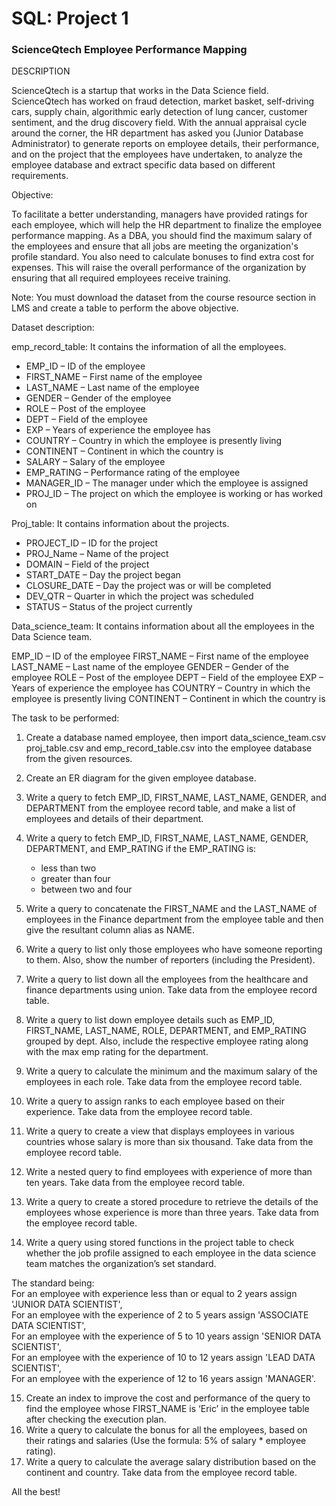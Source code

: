 # SQL: Project 1

### ScienceQtech Employee Performance Mapping

DESCRIPTION

ScienceQtech is a startup that works in the Data Science field. ScienceQtech has worked on fraud detection, market basket, self-driving cars, supply chain, algorithmic early detection of lung cancer, customer sentiment, and the drug discovery field. With the annual appraisal cycle around the corner, the HR department has asked you (Junior Database Administrator) to generate reports on employee details, their performance, and on the project that the employees have undertaken, to analyze the employee database and extract specific data based on different requirements.

Objective:

To facilitate a better understanding, managers have provided ratings for each employee, which will help the HR department to finalize the employee performance mapping. As a DBA, you should find the maximum salary of the employees and ensure that all jobs are meeting the organization's profile standard. You also need to calculate bonuses to find extra cost for expenses. This will raise the overall performance of the organization by ensuring that all required employees receive training.

Note: You must download the dataset from the course resource section in LMS and create a table to perform the above objective.

Dataset description:

emp_record_table: It contains the information of all the employees.

- EMP_ID – ID of the employee
- FIRST_NAME – First name of the employee
- LAST_NAME – Last name of the employee
- GENDER – Gender of the employee
- ROLE – Post of the employee
- DEPT – Field of the employee
- EXP – Years of experience the employee has
- COUNTRY – Country in which the employee is presently living
- CONTINENT – Continent in which the country is
- SALARY – Salary of the employee
- EMP_RATING – Performance rating of the employee
- MANAGER_ID – The manager under which the employee is assigned 
- PROJ_ID – The project on which the employee is working or has worked on

Proj_table: It contains information about the projects.

- PROJECT_ID – ID for the project
- PROJ_Name – Name of the project
- DOMAIN – Field of the project
- START_DATE – Day the project began
- CLOSURE_DATE – Day the project was or will be completed
- DEV_QTR – Quarter in which the project was scheduled
- STATUS – Status of the project currently

Data_science_team: It contains information about all the employees in the Data Science team.

EMP_ID – ID of the employee
FIRST_NAME – First name of the employee
LAST_NAME – Last name of the employee
GENDER – Gender of the employee
ROLE – Post of the employee
DEPT – Field of the employee
EXP – Years of experience the employee has
COUNTRY – Country in which the employee is presently living
CONTINENT – Continent in which the country is

The task to be performed:

1. Create a database named employee, then import data_science_team.csv proj_table.csv and emp_record_table.csv into the employee database from the given resources.
2. Create an ER diagram for the given employee database.
3. Write a query to fetch EMP_ID, FIRST_NAME, LAST_NAME, GENDER, and DEPARTMENT from the employee record table, and make a list of employees and details of their department.
4. Write a query to fetch EMP_ID, FIRST_NAME, LAST_NAME, GENDER, DEPARTMENT, and EMP_RATING if the EMP_RATING is: 
   - less than two
   - greater than four 
   - between two and four

5. Write a query to concatenate the FIRST_NAME and the LAST_NAME of employees in the Finance department from the employee table and then give the resultant column alias as NAME.
6. Write a query to list only those employees who have someone reporting to them. Also, show the number of reporters (including the President).
7. Write a query to list down all the employees from the healthcare and finance departments using union. Take data from the employee record table.
8. Write a query to list down employee details such as EMP_ID, FIRST_NAME, LAST_NAME, ROLE, DEPARTMENT, and EMP_RATING grouped by dept. Also, include the respective   employee rating along with the max emp rating for the department.
9. Write a query to calculate the minimum and the maximum salary of the employees in each role. Take data from the employee record table.
10. Write a query to assign ranks to each employee based on their experience. Take data from the employee record table.
11. Write a query to create a view that displays employees in various countries whose salary is more than six thousand. Take data from the employee record table.
12. Write a nested query to find employees with experience of more than ten years. Take data from the employee record table.
13. Write a query to create a stored procedure to retrieve the details of the employees whose experience is more than three years. Take data from the employee record table.
14. Write a query using stored functions in the project table to check whether the job profile assigned to each employee in the data science team matches the organization’s set standard.

The standard being:<br>
 For an employee with experience less than or equal to 2 years assign 'JUNIOR DATA SCIENTIST',<br>
 For an employee with the experience of 2 to 5 years assign 'ASSOCIATE DATA SCIENTIST',<br>
 For an employee with the experience of 5 to 10 years assign 'SENIOR DATA SCIENTIST',<br>
 For an employee with the experience of 10 to 12 years assign 'LEAD DATA SCIENTIST',<br>
 For an employee with the experience of 12 to 16 years assign 'MANAGER'.

15. Create an index to improve the cost and performance of the query to find the employee whose FIRST_NAME is ‘Eric’ in the employee table after checking the execution plan.
16. Write a query to calculate the bonus for all the employees, based on their ratings and salaries (Use the formula: 5% of salary * employee rating).
17. Write a query to calculate the average salary distribution based on the continent and country. Take data from the employee record table.

All the best!
